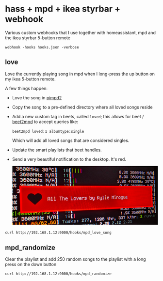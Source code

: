 # hass + mpd + ikea styrbar + webhook

Various custom webhooks that I use together with homeassistant, mpd and the ikea
styrbar 5-button remote

```
webhook -hooks hooks.json -verbose
```

## love

Love the currently playing song in mpd when I long-press the up button on my
ikea 5-button remote.

A few things happen:

- Love the song in [pimpd2](https://github.com/trapd00r/pimpd2)
- Copy the song to a pre-defined directory where all loved songs reside
- Add a new custom tag in beets, called `loved`; this allows for beet /
  [beet2mpd](https://github.com/trapd00r/beet2mpd) to accept queries like:

  `beet2mpd loved:1 albumtype:single`

  Which will add all loved songs that are considered singles.

- Update the smart playlists that beet handles.
- Send a very beautiful notification to the desktop. It's red.

  ![screenshot](/extra/love.png)


```
curl http://192.168.1.12:9000/hooks/mpd_love_song
```


## mpd_randomize

Clear the playlist and add 250 random songs to the playlist with a long press on
the down button

```
curl http://192.168.1.12:9000/hooks/mpd_randomize
```
